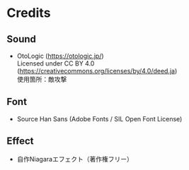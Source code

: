 # Credits

## Sound
- OtoLogic (https://otologic.jp/)  
  Licensed under CC BY 4.0 (https://creativecommons.org/licenses/by/4.0/deed.ja)  
  使用箇所：敵攻撃

## Font
- Source Han Sans (Adobe Fonts / SIL Open Font License)

## Effect
- 自作Niagaraエフェクト（著作権フリー）